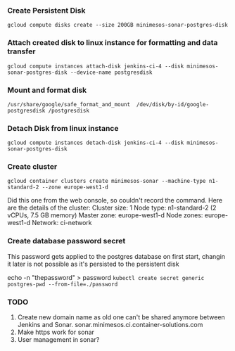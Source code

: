 ### Create Persistent Disk
`gcloud compute disks create --size 200GB minimesos-sonar-postgres-disk`

### Attach created disk to linux instance for formatting and data transfer
`gcloud compute instances attach-disk jenkins-ci-4 --disk minimesos-sonar-postgres-disk --device-name postgresdisk`

### Mount and format disk
`/usr/share/google/safe_format_and_mount  /dev/disk/by-id/google-postgresdisk /postgresdisk`

### Detach Disk from linux instance
`gcloud compute instances detach-disk jenkins-ci-4 --disk minimesos-sonar-postgres-disk`

### Create cluster
`gcloud container clusters create minimesos-sonar --machine-type n1-standard-2 --zone europe-west1-d`


Did this one from the web console, so couldn't record the command. Here are the details of the cluster:
Cluster size: 1
Node type: n1-standard-2 (2 vCPUs, 7.5 GB memory)
Master zone: europe-west1-d
Node zones: europe-west1-d
Network: ci-network

### Create database password secret
This password gets applied to the postgres database on first start, changin it later is not possible as it's persisted
to the persistent disk

echo -n "thepassword" > password
`kubectl create secret generic postgres-pwd --from-file=./password`

### TODO

1. Create new domain name as old one can't be shared anymore between Jenkins and Sonar. sonar.minimesos.ci.container-solutions.com
2. Make https work for sonar
3. User management in sonar?
